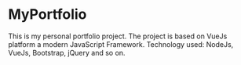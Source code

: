 # MyPortfolio
This is my personal portfolio project. The project is based on VueJs platform a modern JavaScript Framework.  Technology used: NodeJs, VueJs, Bootstrap, jQuery and so on.

